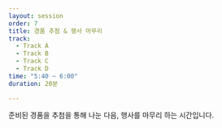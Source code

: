 ```yaml
---
layout: session
order: 7
title: 경품 추첨 & 행사 마무리
track:
  - Track A
  - Track B
  - Track C
  - Track D
time: "5:40 ~ 6:00"
duration: 20분

---
```

준비된 경품을 추첨을 통해 나눈 다음, 행사를 마무리 하는 시간입니다.
